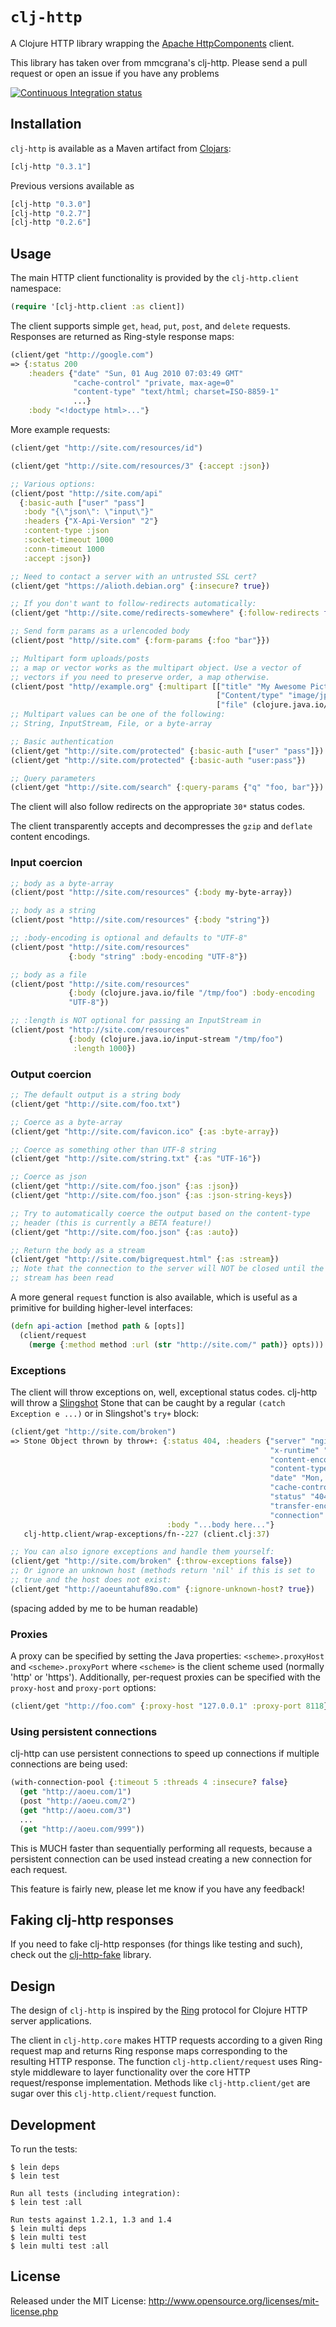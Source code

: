 # `clj-http`

A Clojure HTTP library wrapping the [Apache
HttpComponents](http://hc.apache.org/) client.

This library has taken over from mmcgrana's clj-http. Please send a
pull request or open an issue if you have any problems

[![Continuous Integration status](https://secure.travis-ci.org/dakrone/clj-http.png)](http://travis-ci.org/dakrone/clj-http)

## Installation

`clj-http` is available as a Maven artifact from
[Clojars](http://clojars.org/clj-http):

```clojure
[clj-http "0.3.1"]
```

Previous versions available as

```clojure
[clj-http "0.3.0"]
[clj-http "0.2.7"]
[clj-http "0.2.6"]
```

## Usage

The main HTTP client functionality is provided by the
`clj-http.client` namespace:

```clojure
(require '[clj-http.client :as client])
```

The client supports simple `get`, `head`, `put`, `post`, and `delete`
requests. Responses are returned as Ring-style response maps:

```clojure
(client/get "http://google.com")
=> {:status 200
    :headers {"date" "Sun, 01 Aug 2010 07:03:49 GMT"
              "cache-control" "private, max-age=0"
              "content-type" "text/html; charset=ISO-8859-1"
              ...}
    :body "<!doctype html>..."}
```

More example requests:

```clojure
(client/get "http://site.com/resources/id")

(client/get "http://site.com/resources/3" {:accept :json})

;; Various options:
(client/post "http://site.com/api"
  {:basic-auth ["user" "pass"]
   :body "{\"json\": \"input\"}"
   :headers {"X-Api-Version" "2"}
   :content-type :json
   :socket-timeout 1000
   :conn-timeout 1000
   :accept :json})

;; Need to contact a server with an untrusted SSL cert?
(client/get "https://alioth.debian.org" {:insecure? true})

;; If you don't want to follow-redirects automatically:
(client/get "http://site.come/redirects-somewhere" {:follow-redirects false})

;; Send form params as a urlencoded body
(client/post "http//site.com" {:form-params {:foo "bar"}})

;; Multipart form uploads/posts
;; a map or vector works as the multipart object. Use a vector of
;; vectors if you need to preserve order, a map otherwise.
(client/post "http//example.org" {:multipart [["title" "My Awesome Picture"]
                                              ["Content/type" "image/jpeg"]
                                              ["file" (clojure.java.io/file "pic.jpg")]]})
;; Multipart values can be one of the following:
;; String, InputStream, File, or a byte-array

;; Basic authentication
(client/get "http://site.com/protected" {:basic-auth ["user" "pass"]})
(client/get "http://site.com/protected" {:basic-auth "user:pass"})

;; Query parameters
(client/get "http://site.com/search" {:query-params {"q" "foo, bar"}})
```

The client will also follow redirects on the appropriate `30*` status
codes.

The client transparently accepts and decompresses the `gzip` and
`deflate` content encodings.

### Input coercion

```clojure
;; body as a byte-array
(client/post "http://site.com/resources" {:body my-byte-array})

;; body as a string
(client/post "http://site.com/resources" {:body "string"})

;; :body-encoding is optional and defaults to "UTF-8"
(client/post "http://site.com/resources"
             {:body "string" :body-encoding "UTF-8"})

;; body as a file
(client/post "http://site.com/resources"
             {:body (clojure.java.io/file "/tmp/foo") :body-encoding
             "UTF-8"})

;; :length is NOT optional for passing an InputStream in
(client/post "http://site.com/resources"
             {:body (clojure.java.io/input-stream "/tmp/foo")
              :length 1000})
```

### Output coercion

```clojure
;; The default output is a string body
(client/get "http://site.com/foo.txt")

;; Coerce as a byte-array
(client/get "http://site.com/favicon.ico" {:as :byte-array})

;; Coerce as something other than UTF-8 string
(client/get "http://site.com/string.txt" {:as "UTF-16"})

;; Coerce as json
(client/get "http://site.com/foo.json" {:as :json})
(client/get "http://site.com/foo.json" {:as :json-string-keys})

;; Try to automatically coerce the output based on the content-type
;; header (this is currently a BETA feature!)
(client/get "http://site.com/foo.json" {:as :auto})

;; Return the body as a stream
(client/get "http://site.com/bigrequest.html" {:as :stream})
;; Note that the connection to the server will NOT be closed until the
;; stream has been read
```

A more general `request` function is also available, which is useful
as a primitive for building higher-level interfaces:

```clojure
(defn api-action [method path & [opts]]
  (client/request
    (merge {:method method :url (str "http://site.com/" path)} opts)))
```

### Exceptions

The client will throw exceptions on, well, exceptional status
codes. clj-http will throw a
[Slingshot](http://github.com/scgilardi/slingshot) Stone that can be
caught by a regular `(catch Exception e ...)` or in Slingshot's `try+`
block:

```clojure
(client/get "http://site.com/broken")
=> Stone Object thrown by throw+: {:status 404, :headers {"server" "nginx/1.0.4",
                                                          "x-runtime" "12ms",
                                                          "content-encoding" "gzip",
                                                          "content-type" "text/html; charset=utf-8",
                                                          "date" "Mon, 17 Oct 2011 23:15 :36 GMT",
                                                          "cache-control" "no-cache",
                                                          "status" "404 Not Found",
                                                          "transfer-encoding" "chunked",
                                                          "connection" "close"},
                                   :body "...body here..."}
   clj-http.client/wrap-exceptions/fn--227 (client.clj:37)

;; You can also ignore exceptions and handle them yourself:
(client/get "http://site.com/broken" {:throw-exceptions false})
;; Or ignore an unknown host (methods return 'nil' if this is set to
;; true and the host does not exist:
(client/get "http://aoeuntahuf89o.com" {:ignore-unknown-host? true})
````
(spacing added by me to be human readable)

### Proxies

A proxy can be specified by setting the Java properties:
`<scheme>.proxyHost` and `<scheme>.proxyPort` where `<scheme>` is the client
scheme used (normally 'http' or 'https'). Additionally, per-request
proxies can be specified with the `proxy-host` and `proxy-port`
options:

```clojure
(client/get "http://foo.com" {:proxy-host "127.0.0.1" :proxy-port 8118})
```

### Using persistent connections
clj-http can use persistent connections to speed up connections if
multiple connections are being used:

```clojure
(with-connection-pool {:timeout 5 :threads 4 :insecure? false}
  (get "http://aoeu.com/1")
  (post "http://aoeu.com/2")
  (get "http://aoeu.com/3")
  ...
  (get "http://aoeu.com/999"))
```

This is MUCH faster than sequentially performing all requests, because
a persistent connection can be used instead creating a new connection
for each request.

This feature is fairly new, please let me know if you have any feedback!

## Faking clj-http responses

If you need to fake clj-http responses (for things like testing and
such), check out the
[clj-http-fake](https://github.com/myfreeweb/clj-http-fake) library.

## Design

The design of `clj-http` is inspired by the
[Ring](http://github.com/mmcgrana/ring) protocol for Clojure HTTP
server applications.

The client in `clj-http.core` makes HTTP requests according to a given
Ring request map and returns Ring response maps corresponding to the
resulting HTTP response. The function `clj-http.client/request` uses
Ring-style middleware to layer functionality over the core HTTP
request/response implementation. Methods like `clj-http.client/get`
are sugar over this `clj-http.client/request` function.

## Development

To run the tests:

    $ lein deps
    $ lein test

    Run all tests (including integration):
    $ lein test :all

    Run tests against 1.2.1, 1.3 and 1.4
    $ lein multi deps
    $ lein multi test
    $ lein multi test :all

## License

Released under the MIT License:
<http://www.opensource.org/licenses/mit-license.php>
